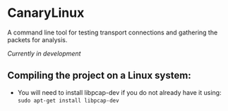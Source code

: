 # CanaryLinux
A command line tool for testing transport connections and gathering the packets for analysis.

*Currently in development*

## Compiling the project on a Linux system:
- You will need to install libpcap-dev if you do not already have it using:
`sudo apt-get install libpcap-dev`
